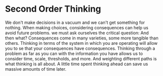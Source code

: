 
# Second Order Thinking
We don't make decisions in a vacuum and we can't get something for nothing. When making choices, considering consequences can help us avoid future problems. we must ask ourselves the critical question: And then what?
Consequences come in many varieties, some more tangible than others. Thinking in terms of the system in which you are operating will allow you to se that your consequences have consequences. Thinking through a problem as far as you can with the information you have allows us to consider time, scale, thresholds, and more. And weighting different paths is what thinking is all about. A little time spent thinking ahead can save us massive amounts of time later.